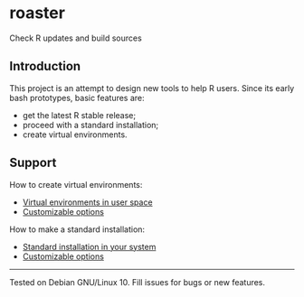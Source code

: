 # roaster

Check R updates and build sources

## Introduction

This project is an attempt to design new tools to help R users. 
Since its early bash prototypes, basic features are:

* get the latest R stable release;
* proceed with a standard installation;
* create virtual environments.

## Support

How to create virtual environments:

* [Virtual environments in user space](docs/build-virtualenv.md)
* [Customizable options](docs/build-virtualenv-options.md)

How to make a standard installation:

* [Standard installation in your system](docs/build-standard.md)
* [Customizable options](docs/build-standard-options.md)

---
Tested on Debian GNU/Linux 10. Fill issues for bugs or new features.
